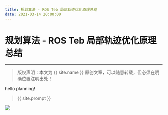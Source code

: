 ```yaml
---
title: 规划算法 - ROS Teb 局部轨迹优化原理总结
date: 2021-03-14 20:00:00
---
```

# 规划算法 - ROS Teb 局部轨迹优化原理总结
***
> 版权声明：本文为 {{ site.name }} 原创文章，可以随意转载，但必须在明确位置注明出处！

hello planning!




> {{ site.prompt }}



![](https://dlonng.oss-cn-shenzhen.aliyuncs.com/blog/dlonng_qrcode.jpg#pic_center)
